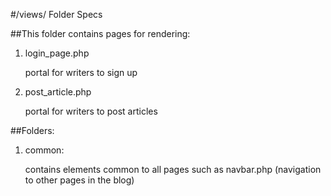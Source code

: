 #/views/ Folder Specs

##This folder contains pages for rendering:

1. login_page.php

	portal for writers to sign up

2. post_article.php

	portal for writers to post articles


##Folders:

1. common:
	
	contains elements common to all pages such as navbar.php (navigation to other pages in the blog)